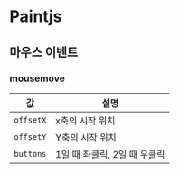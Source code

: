 # Paintjs

## 마우스 이벤트

### mousemove

값|설명
--|--
`offsetX`|x축의 시작 위치
`offsetY`|Y축의 시작 위치
`buttons`|1일 때 좌클릭, 2일 때 우클릭


